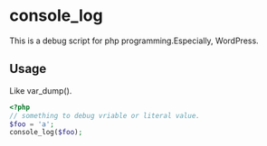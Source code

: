 # console_log
This is a debug script for php programming.Especially,  WordPress.

## Usage ##

Like var_dump().

```php
<?php
// something to debug vriable or literal value.
$foo = 'a';
console_log($foo);
```

